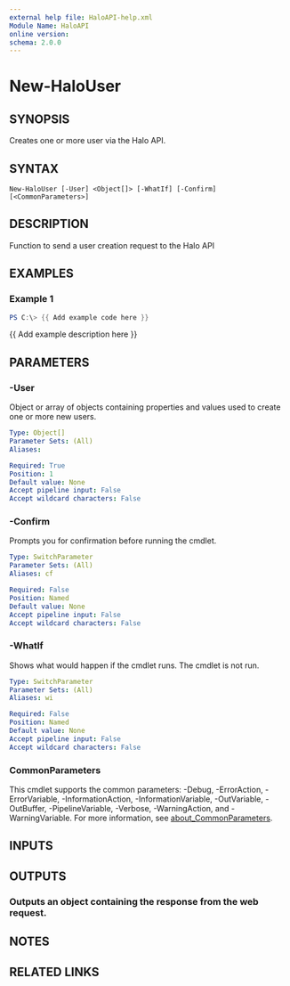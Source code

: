 ```yaml
---
external help file: HaloAPI-help.xml
Module Name: HaloAPI
online version:
schema: 2.0.0
---
```


# New-HaloUser

## SYNOPSIS
Creates one or more user via the Halo API.

## SYNTAX

```
New-HaloUser [-User] <Object[]> [-WhatIf] [-Confirm] [<CommonParameters>]
```

## DESCRIPTION
Function to send a user creation request to the Halo API

## EXAMPLES

### Example 1
```powershell
PS C:\> {{ Add example code here }}
```

{{ Add example description here }}

## PARAMETERS

### -User
Object or array of objects containing properties and values used to create one or more new users.

```yaml
Type: Object[]
Parameter Sets: (All)
Aliases:

Required: True
Position: 1
Default value: None
Accept pipeline input: False
Accept wildcard characters: False
```

### -Confirm
Prompts you for confirmation before running the cmdlet.

```yaml
Type: SwitchParameter
Parameter Sets: (All)
Aliases: cf

Required: False
Position: Named
Default value: None
Accept pipeline input: False
Accept wildcard characters: False
```

### -WhatIf
Shows what would happen if the cmdlet runs.
The cmdlet is not run.

```yaml
Type: SwitchParameter
Parameter Sets: (All)
Aliases: wi

Required: False
Position: Named
Default value: None
Accept pipeline input: False
Accept wildcard characters: False
```

### CommonParameters
This cmdlet supports the common parameters: -Debug, -ErrorAction, -ErrorVariable, -InformationAction, -InformationVariable, -OutVariable, -OutBuffer, -PipelineVariable, -Verbose, -WarningAction, and -WarningVariable. For more information, see [about_CommonParameters](http://go.microsoft.com/fwlink/?LinkID=113216).

## INPUTS

## OUTPUTS

### Outputs an object containing the response from the web request.
## NOTES

## RELATED LINKS
